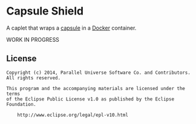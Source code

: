 # Capsule Shield

A caplet that wraps a [capsule](https://github.com/puniverse/capsule) in a [Docker](https://docker.com/) container.

WORK IN PROGRESS

## License

    Copyright (c) 2014, Parallel Universe Software Co. and Contributors. All rights reserved.

    This program and the accompanying materials are licensed under the terms
    of the Eclipse Public License v1.0 as published by the Eclipse Foundation.

        http://www.eclipse.org/legal/epl-v10.html

